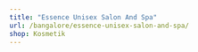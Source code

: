 ```yaml
---
title: "Essence Unisex Salon And Spa"
url: /bangalore/essence-unisex-salon-and-spa/
shop: Kosmetik
---
```

